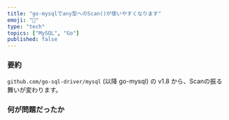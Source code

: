 ```yaml
---
title: "go-mysqlでany型へのScan()が使いやすくなります"
emoji: "🕌"
type: "tech"
topics: ["MySQL", "Go"]
published: false
---
```


### 要約

`github.com/go-sql-driver/mysql` (以降 go-mysql) の v1.8 から、Scanの振る舞いが変わります。



### 何が問題だったか